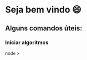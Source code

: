 # Seja bem vindo :smile:

<h2>Alguns comandos úteis:</h2>
<h3>Iniciar algoritmos</h3>
 <p>node <nome_do_arquivo>></p>
